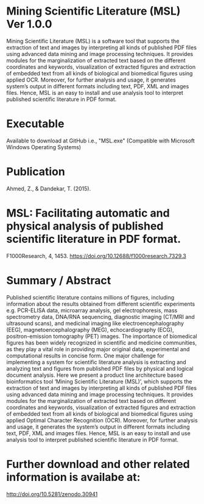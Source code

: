 # Mining Scientific Literature (MSL) Ver 1.0.0
Mining Scientific Literature (MSL) is a software tool that supports the extraction of text and images by interpreting all kinds of published PDF files using advanced data mining and image processing techniques. It provides modules for the marginalization of extracted text based on the different coordinates and keywords, visualization of extracted figures and extraction of embedded text from all kinds of biological and biomedical figures using applied OCR. Moreover, for further analysis and usage, it generates system’s output in different formats including text, PDF, XML and images files. Hence, MSL is an easy to install and use analysis tool to interpret published scientific literature in PDF format.

# Executable
Available to download at GitHub i.e., "MSL.exe" (Compatible with Microsoft Windows Operating Systems)

# Publication
Ahmed, Z., & Dandekar, T. (2015). 
# MSL: Facilitating automatic and physical analysis of published scientific literature in PDF format. 
F1000Research, 4, 1453. https://doi.org/10.12688/f1000research.7329.3

# Summary / Abstract
Published scientific literature contains millions of figures, including information about the results obtained from different scientific experiments e.g. PCR-ELISA data, microarray analysis, gel electrophoresis, mass spectrometry data, DNA/RNA sequencing, diagnostic imaging (CT/MRI and ultrasound scans), and medicinal imaging like electroencephalography (EEG), magnetoencephalography (MEG), echocardiography  (ECG), positron-emission tomography (PET) images. The importance of biomedical figures has been widely recognized in scientific and medicine communities, as they play a vital role in providing major original data, experimental and computational results in concise form. One major challenge for implementing a system for scientific literature analysis is extracting and analyzing text and figures from published PDF files by physical and logical document analysis. Here we present a product line architecture based bioinformatics tool ‘Mining Scientific Literature (MSL)’, which supports the extraction of text and images by interpreting all kinds of published PDF files using advanced data mining and image processing techniques. It provides modules for the marginalization of extracted text based on different coordinates and keywords, visualization of extracted figures and extraction of embedded text from all kinds of biological and biomedical figures using applied Optimal Character Recognition (OCR). Moreover, for further analysis and usage, it generates the system’s output in different formats including text, PDF, XML and images files. Hence, MSL is an easy to install and use analysis tool to interpret published scientific literature in PDF format.

# Further download and other related information is availabe at:
http://doi.org/10.5281/zenodo.30941
